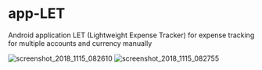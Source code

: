 # app-LET
Android application LET (Lightweight Expense Tracker) for expense tracking for multiple accounts and currency manually


![screenshot_2018_1115_082610](https://user-images.githubusercontent.com/23480905/48970612-19fe6900-f030-11e8-91bc-624d95a6ac17.png)
![screenshot_2018_1115_082755](https://user-images.githubusercontent.com/23480905/48970613-1e2a8680-f030-11e8-8aa3-dbd9b6716a46.png)
